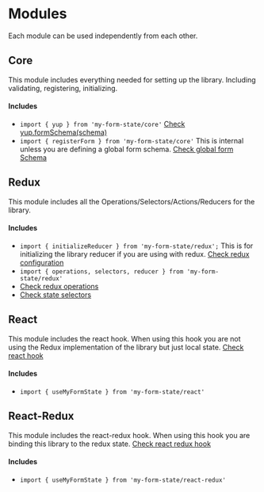 # Modules

Each module can be used independently from each other.

## Core

This module includes everything needed for setting up the library. Including validating, registering, initializing.

#### Includes

- `import { yup } from 'my-form-state/core'` <a href="/#/core/validators/README#yup">Check yup.formSchema(schema)</a>
- `import { registerForm } from 'my-form-state/core'` This is internal unless you are defining a global form schema. <a href="/#/core/global/README.md">Check global form Schema</a>

## Redux

This module includes all the Operations/Selectors/Actions/Reducers for the library.

#### Includes

- `import { initializeReducer } from 'my-form-state/redux';` This is for initializing the library reducer if you are using with redux. <a href="/#/redux/get-started/README#my-form-library-redux-configuration">Check redux configuration</a>
- `import { operations, selectors, reducer } from 'my-form-state/redux'`
- <a href="/#/redux/operations/README#operations">Check redux operations</a>
- <a href="/#/redux/selectors/README#selectors">Check state selectors</a>

## React

This module includes the react hook. When using this hook you are not using the Redux implementation of the library but just local state.
<a href="/#/react/hook/README#react-hooks">Check react hook</a>

#### Includes

- `import { useMyFormState } from 'my-form-state/react'`

## React-Redux

This module includes the react-redux hook. When using this hook you are binding this library to the redux state.
<a href="/#/react-redux/hook/README#react-redux-hooks">Check react redux hook</a>

#### Includes

- `import { useMyFormState } from 'my-form-state/react-redux'`
